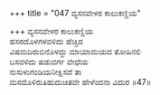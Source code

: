 +++
title = "047 ವ್ಯಸನವೇಳರ ಕಾಲುಕಣ್ಣಿಯ"

+++
ವ್ಯಸನವೇಳರ ಕಾಲುಕಣ್ಣಿಯ   
ಹಸರದೊಳಗಳವಳಿದು ಹೆಚ್ಚಿದ   
ವಿಷಮದಿರುಬಿನೊಳದ್ದು ಮಾಯಾಮಯದ ತೋಹಿನಲಿ   
ಬಸವಳಿದು ಷಡುವರ್ಗ ವೇಧೆಯ   
ನುಸುಳುಗಂಡಿಯನೀಕ್ಷಿಸದೆ ತಾ   
ಮಸದೊಳಿರುತಿಹುದುಚಿತವೇ ಹೇಳೆಂದನಾ ವಿದುರ   ॥47॥